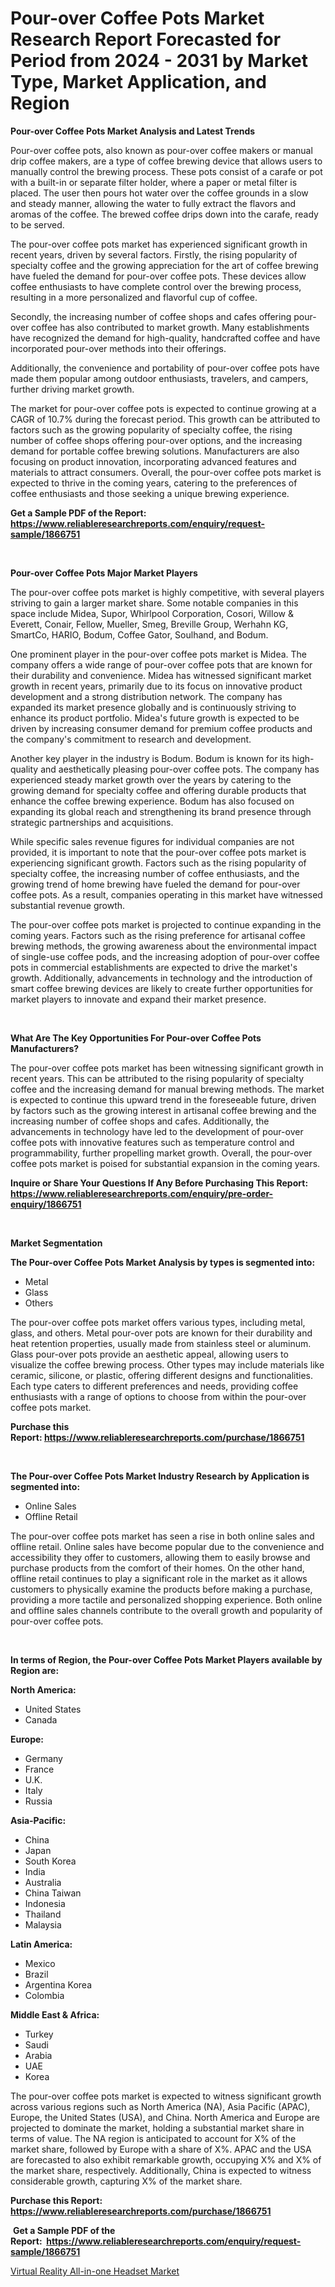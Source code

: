 <p><h1>Pour-over Coffee Pots Market Research Report Forecasted for Period from 2024 -  2031 by Market Type, Market Application, and Region</h1></p><p><strong>Pour-over Coffee Pots Market Analysis and Latest Trends</strong></p>
<p><p>Pour-over coffee pots, also known as pour-over coffee makers or manual drip coffee makers, are a type of coffee brewing device that allows users to manually control the brewing process. These pots consist of a carafe or pot with a built-in or separate filter holder, where a paper or metal filter is placed. The user then pours hot water over the coffee grounds in a slow and steady manner, allowing the water to fully extract the flavors and aromas of the coffee. The brewed coffee drips down into the carafe, ready to be served.</p><p>The pour-over coffee pots market has experienced significant growth in recent years, driven by several factors. Firstly, the rising popularity of specialty coffee and the growing appreciation for the art of coffee brewing have fueled the demand for pour-over coffee pots. These devices allow coffee enthusiasts to have complete control over the brewing process, resulting in a more personalized and flavorful cup of coffee.</p><p>Secondly, the increasing number of coffee shops and cafes offering pour-over coffee has also contributed to market growth. Many establishments have recognized the demand for high-quality, handcrafted coffee and have incorporated pour-over methods into their offerings.</p><p>Additionally, the convenience and portability of pour-over coffee pots have made them popular among outdoor enthusiasts, travelers, and campers, further driving market growth.</p><p>The market for pour-over coffee pots is expected to continue growing at a CAGR of 10.7% during the forecast period. This growth can be attributed to factors such as the growing popularity of specialty coffee, the rising number of coffee shops offering pour-over options, and the increasing demand for portable coffee brewing solutions. Manufacturers are also focusing on product innovation, incorporating advanced features and materials to attract consumers. Overall, the pour-over coffee pots market is expected to thrive in the coming years, catering to the preferences of coffee enthusiasts and those seeking a unique brewing experience.</p></p>
<p><strong>Get a Sample PDF of the Report:&nbsp; <a href="https://www.reliableresearchreports.com/enquiry/request-sample/1866751">https://www.reliableresearchreports.com/enquiry/request-sample/1866751</a></strong></p>
<p>&nbsp;</p>
<p><strong>Pour-over Coffee Pots Major Market Players</strong></p>
<p><p>The pour-over coffee pots market is highly competitive, with several players striving to gain a larger market share. Some notable companies in this space include Midea, Supor, Whirlpool Corporation, Cosori, Willow & Everett, Conair, Fellow, Mueller, Smeg, Breville Group, Werhahn KG, SmartCo, HARIO, Bodum, Coffee Gator, Soulhand, and Bodum.</p><p>One prominent player in the pour-over coffee pots market is Midea. The company offers a wide range of pour-over coffee pots that are known for their durability and convenience. Midea has witnessed significant market growth in recent years, primarily due to its focus on innovative product development and a strong distribution network. The company has expanded its market presence globally and is continuously striving to enhance its product portfolio. Midea's future growth is expected to be driven by increasing consumer demand for premium coffee products and the company's commitment to research and development.</p><p>Another key player in the industry is Bodum. Bodum is known for its high-quality and aesthetically pleasing pour-over coffee pots. The company has experienced steady market growth over the years by catering to the growing demand for specialty coffee and offering durable products that enhance the coffee brewing experience. Bodum has also focused on expanding its global reach and strengthening its brand presence through strategic partnerships and acquisitions.</p><p>While specific sales revenue figures for individual companies are not provided, it is important to note that the pour-over coffee pots market is experiencing significant growth. Factors such as the rising popularity of specialty coffee, the increasing number of coffee enthusiasts, and the growing trend of home brewing have fueled the demand for pour-over coffee pots. As a result, companies operating in this market have witnessed substantial revenue growth.</p><p>The pour-over coffee pots market is projected to continue expanding in the coming years. Factors such as the rising preference for artisanal coffee brewing methods, the growing awareness about the environmental impact of single-use coffee pods, and the increasing adoption of pour-over coffee pots in commercial establishments are expected to drive the market's growth. Additionally, advancements in technology and the introduction of smart coffee brewing devices are likely to create further opportunities for market players to innovate and expand their market presence.</p></p>
<p>&nbsp;</p>
<p><strong>What Are The Key Opportunities For Pour-over Coffee Pots Manufacturers?</strong></p>
<p><p>The pour-over coffee pots market has been witnessing significant growth in recent years. This can be attributed to the rising popularity of specialty coffee and the increasing demand for manual brewing methods. The market is expected to continue this upward trend in the foreseeable future, driven by factors such as the growing interest in artisanal coffee brewing and the increasing number of coffee shops and cafes. Additionally, the advancements in technology have led to the development of pour-over coffee pots with innovative features such as temperature control and programmability, further propelling market growth. Overall, the pour-over coffee pots market is poised for substantial expansion in the coming years.</p></p>
<p><strong>Inquire or Share Your Questions If Any Before Purchasing This Report: <a href="https://www.reliableresearchreports.com/enquiry/pre-order-enquiry/1866751">https://www.reliableresearchreports.com/enquiry/pre-order-enquiry/1866751</a></strong></p>
<p>&nbsp;</p>
<p><strong>Market Segmentation</strong></p>
<p><strong>The Pour-over Coffee Pots Market Analysis by types is segmented into:</strong></p>
<p><ul><li>Metal</li><li>Glass</li><li>Others</li></ul></p>
<p><p>The pour-over coffee pots market offers various types, including metal, glass, and others. Metal pour-over pots are known for their durability and heat retention properties, usually made from stainless steel or aluminum. Glass pour-over pots provide an aesthetic appeal, allowing users to visualize the coffee brewing process. Other types may include materials like ceramic, silicone, or plastic, offering different designs and functionalities. Each type caters to different preferences and needs, providing coffee enthusiasts with a range of options to choose from within the pour-over coffee pots market.</p></p>
<p><strong>Purchase this Report:&nbsp;<a href="https://www.reliableresearchreports.com/purchase/1866751">https://www.reliableresearchreports.com/purchase/1866751</a></strong></p>
<p>&nbsp;</p>
<p><strong>The Pour-over Coffee Pots Market Industry Research by Application is segmented into:</strong></p>
<p><ul><li>Online Sales</li><li>Offline Retail</li></ul></p>
<p><p>The pour-over coffee pots market has seen a rise in both online sales and offline retail. Online sales have become popular due to the convenience and accessibility they offer to customers, allowing them to easily browse and purchase products from the comfort of their homes. On the other hand, offline retail continues to play a significant role in the market as it allows customers to physically examine the products before making a purchase, providing a more tactile and personalized shopping experience. Both online and offline sales channels contribute to the overall growth and popularity of pour-over coffee pots.</p></p>
<p>&nbsp;</p>
<p><strong>In terms of Region, the Pour-over Coffee Pots Market Players available by Region are:</strong></p>
<p>
    <p> <strong> North America: </strong>
        <ul>
            <li>United States</li>
            <li>Canada</li>
        </ul>
        </p> 
    <p> <strong> Europe: </strong>
        <ul>
            <li>Germany</li>
            <li>France</li>
            <li>U.K.</li>
            <li>Italy</li>
            <li>Russia</li>
        </ul>
        </p> 
    <p> <strong> Asia-Pacific: </strong>
        <ul>
            <li>China</li>
            <li>Japan</li>
            <li>South Korea</li>
            <li>India</li>
            <li>Australia</li>
            <li>China Taiwan</li>
            <li>Indonesia</li>
            <li>Thailand</li>
            <li>Malaysia</li>
        </ul>
        </p> 
    <p> <strong> Latin America: </strong>
        <ul>
            <li>Mexico</li>
            <li>Brazil</li>
            <li>Argentina Korea</li>
            <li>Colombia</li>
        </ul>
        </p> 
    <p> <strong> Middle East & Africa: </strong>
        <ul>
            <li>Turkey</li>
            <li>Saudi</li>
            <li>Arabia</li>
            <li>UAE</li>
            <li>Korea</li>
        </ul>
    </p>
    </p>
<p><p>The pour-over coffee pots market is expected to witness significant growth across various regions such as North America (NA), Asia Pacific (APAC), Europe, the United States (USA), and China. North America and Europe are projected to dominate the market, holding a substantial market share in terms of value. The NA region is anticipated to account for X% of the market share, followed by Europe with a share of X%. APAC and the USA are forecasted to also exhibit remarkable growth, occupying X% and X% of the market share, respectively. Additionally, China is expected to witness considerable growth, capturing X% of the market share.</p></p>
<p><strong>Purchase this Report: <a href="https://www.reliableresearchreports.com/purchase/1866751">https://www.reliableresearchreports.com/purchase/1866751</a></strong></p>
<p>&nbsp;<strong>Get a Sample PDF of the Report:&nbsp;&nbsp;<a href="https://www.reliableresearchreports.com/enquiry/request-sample/1866751">https://www.reliableresearchreports.com/enquiry/request-sample/1866751</a></strong></p>
<p><strong></strong></p>
<p><p><a href="https://github.com/rexevange/Market-Research-Report-List-2/blob/main/virtual-reality-all-in-one-headset-market.md">Virtual Reality All-in-one Headset Market</a></p></p>
